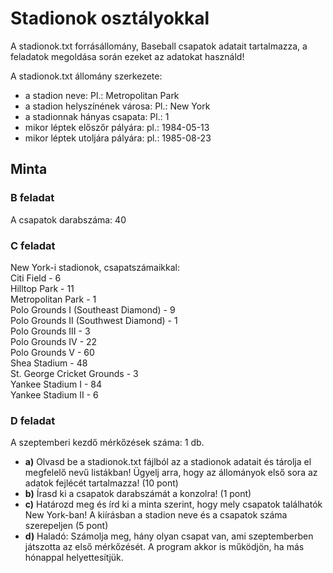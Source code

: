 # Stadionok osztályokkal

A stadionok.txt forrásállomány, Baseball csapatok adatait tartalmazza, a feladatok megoldása során ezeket az adatokat használd!

A stadionok.txt állomány szerkezete:

* a stadion neve: Pl.: Metropolitan Park
* a stadion helyszínének városa: Pl.: New York
* a stadionnak hányas csapata: Pl.: 1
* mikor léptek előszőr pályára: pl.: 1984-05-13
* mikor léptek utoljára pályára: pl.: 1985-08-23

## Minta

### B feladat

A csapatok darabszáma: 40

### C feladat

New York-i stadionok, csapatszámaikkal:  
Citi Field - 6  
Hilltop Park - 11  
Metropolitan Park - 1  
Polo Grounds I (Southeast Diamond) - 9  
Polo Grounds II (Southwest Diamond) - 1  
Polo Grounds III - 3  
Polo Grounds IV - 22  
Polo Grounds V - 60  
Shea Stadium - 48  
St. George Cricket Grounds - 3  
Yankee Stadium I - 84  
Yankee Stadium II - 6  

### D feladat

A szeptemberi kezdő mérkőzések száma: 1 db.  

* **a)** Olvasd be a stadionok.txt fájlból az a stadionok adatait és tárolja el megfelelő nevű listákban! Ügyelj arra, hogy az állományok első sora az adatok fejlécét tartalmazza! (10 pont)
* **b)** Írasd ki a csapatok darabszámát a konzolra! (1 pont)
* **c)** Határozd meg és írd ki a minta szerint, hogy mely csapatok találhatók New York-ban! A kiírásban a stadion neve és a csapatok száma szerepeljen (5 pont)
* **d)** Haladó: Számolja meg, hány olyan csapat van, ami szeptemberben játszotta az első mérkőzését. A program akkor is működjön, ha más hónappal helyettesítjük.
